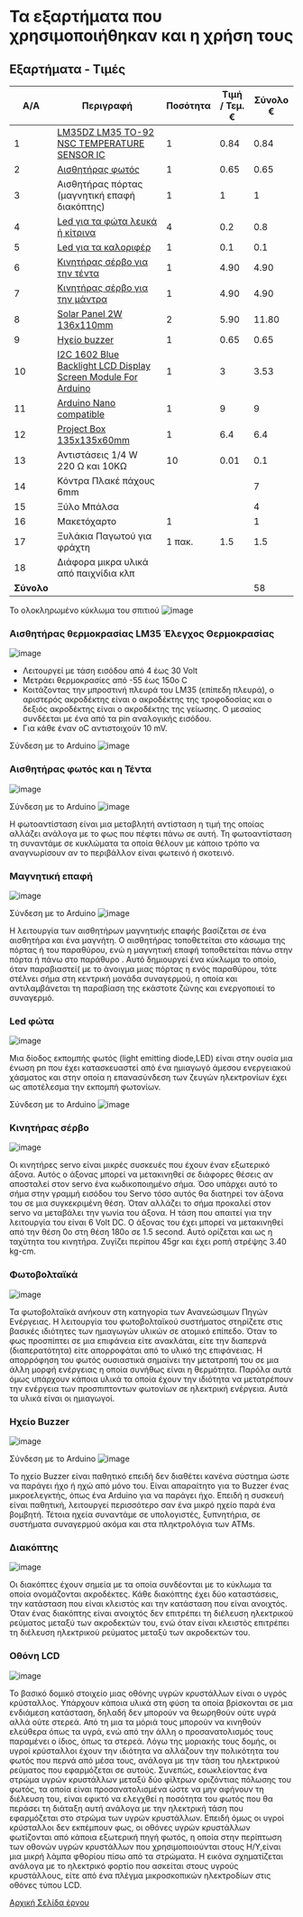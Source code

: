 # Τα εξαρτήματα που χρησιμοποιήθηκαν και η χρήση τους

## Εξαρτήματα - Τιμές
A/A   | Περιγραφή   | Ποσότητα  | Τιμή / Τεμ. € | Σύνολο €
------| ------------|-----------|---------------|----------
1 | [LM35DZ LM35 TO-92 NSC TEMPERATURE SENSOR IC](https://www.ebay.com/itm/1PCS-LM35DZ-LM35-TO-92-NSC-TEMPERATURE-SENSOR-IC-Inductor-NEW/232397948189?hash=item361bff451d:g:mXMAAOSw9~5ZXKYy&frcectupt=true) | 1 | 0.84 | 0.84
2 | [Αισθητήρας φωτός](https://www.ebay.com/itm/1-2-5-10-PCS-LM393-Optical-Photosensitive-Light-Sensor-Module-Arduino-Shield/302095762590?var=600908415798&hash=item46564f849e:m:mH6unlDwpaOI-wAI9798eVQ&frcectupt=true) | 1 | 0.65 | 0.65
3 | Αισθητήρας πόρτας (μαγνητική επαφή διακόπτης)| 1 | 1 | 1
4 | [Led για τα φώτα λευκά ή κίτρινα](https://grobotronics.com/led-diffused-5mm-white.html) | 4 | 0.2 | 0.8
5 | [Led για τα καλοριφέρ](https://grobotronics.com/led-diffused-5mm-elrd.html)  | 1 | 0.1 | 0.1
6 | [Κινητήρας σέρβο για την τέντα](https://grobotronics.com/servo-micro-1.5kg.cm-plastic-gears-feetech-fs90.html) | 1 | 4.90 | 4.90
7 | [Κινητήρας σέρβο για την μάντρα](https://grobotronics.com/servo-micro-1.5kg.cm-plastic-gears-feetech-fs90.html) | 1 | 4.90 | 4.90
8 | [Solar Panel 2W 136x110mm](https://grobotronics.com/solar-panel-2w-136x110mm.html)  | 2  |  5.90 |  11.80  |        
9 | [Ηχείο buzzer](https://grobotronics.com/buzzer-2-5v-30ma.html) | 1 | 0.65 | 0.65
10| [I2C 1602 Blue Backlight LCD Display Screen Module For Arduino](https://www.ebay.com/itm/IIC-I2C-1602-Blue-Backlight-LCD-Display-Module-For-Arduino/382822425595?epid=19030007170&hash=item5921fea3fb:g:YgYAAOSw619cflnM&frcectupt=true)  | 1  | 3 | 3.53
11| [Arduino Nano compatible](https://grobotronics.com/nano-ft232-atmega328p-compatible-for-arduino-nano.html) | 1  | 9  |  9
12  | [Project Box 135x135x60mm](https://grobotronics.com/project-box-135x135x60mm-grey.html)   | 1   | 6.4  |  6.4
13| Αντιστάσεις 1/4 W 220 Ω και 10ΚΩ  | 10  | 0.01  |  0.1
14| Κόντρα Πλακέ πάχους 6mm  |   |   | 7  
15| Ξύλο Μπάλσα  |   |   | 4
16| Μακετόχαρτο  | 1  |   | 1
17| Ξυλάκια Παγωτού για φράχτη | 1 πακ.  | 1.5  |  1.5
18| Διάφορα μικρα υλικά από παιχνίδια κλπ  |   |   |  
  | **Σύνολο**  | | | | 58


Το ολοκληρωμένο κύκλωμα του σπιτιού
![image](images/SmartHome.png)


### Αισθητήρας θερμοκρασίας LM35 Έλεγχος Θερμοκρασίας
![image](images/temperatureLM35.png)

- Λειτουργεί με τάση εισόδου από 4 έως 30 Volt
- Μετράει θερμοκρασίες από -55 έως 150ο C
- Κοιτάζοντας την μπροστινή πλευρά του LM35 (επίπεδη πλευρά), ο αριστερός ακροδέκτης είναι ο ακροδέκτης της τροφοδοσίας και ο δεξιός ακροδέκτης είναι ο ακροδέκτης της γείωσης. Ο μεσαίος συνδέεται με  ένα από τα pin αναλογικής εισόδου.
- Για κάθε έναν oC αντιστοιχούν 10 mV.

Σύνδεση με το Arduino
![image](images/Heat.png)

### Αισθητήρας φωτός και η Τέντα
![image](images/LightSensor.jpg)

Σύνδεση με το Arduino
![image](images/Tenta.png)

Η φωτοαντίσταση είναι μια μεταβλητή αντίσταση η τιμή της οποίας αλλάζει ανάλογα με το φως που πέφτει πάνω σε αυτή. Τη φωτοαντίσταση τη συναντάμε σε κυκλώματα τα οποία θέλουν με κάποιο τρόπο να αναγνωρίσουν αν το περιβάλλον είναι φωτεινό ή σκοτεινό.

### Mαγνητική επαφή
![image](images/doorsensor.png)

Σύνδεση με το Arduino
![image](images/Alarm.png)

Η λειτουργία των αισθητήρων μαγνητικής επαφής βασίζεται σε ένα αισθητήρα και ένα μαγνήτη. Ο αισθητήρας τοποθετείται στο κάσωµα της πόρτας ή του παραθύρου, ενώ η μαγνητική επαφή τοποθετείται πάνω στην πόρτα ή πάνω στο παράθυρο . Αυτό δημιουργεί ένα κύκλωμα το οποίο, όταν παραβιαστεί( με το άνοιγμα μιας πόρτας η ενός παραθύρου, τότε στέλνει σήμα στη κεντρική μονάδα συναγερμού, η οποία και αντιλαμβάνεται τη παραβίαση της εκάστοτε ζώνης και ενεργοποιεί το συναγερμό.

### Led φώτα
![image](images/led.png)

Μια δίοδος εκπομπής φωτός (light emitting diode,LED) είναι στην ουσία μια ένωση pn που έχει κατασκευαστεί από ένα ημιαγωγό άμεσου ενεργειακού χάσματος και στην οποία η επανασύνδεση των ζευγών ηλεκτρονίων έχει ως αποτέλεσμα την εκπομπή φωτονίων.

Σύνδεση με το Arduino
![image](images/lights.png)

### Κινητήρας σέρβο
![image](images/servo.jpg)

Οι κινητήρες servo είναι μικρές συσκευές που έχουν έναν εξωτερικό άξονα. Αυτός ο άξονας μπορεί να μετακινηθεί σε διάφορες θέσεις αν αποσταλεί στον servo ένα κωδικοποιημένο σήμα. Όσο υπάρχει αυτό το σήμα στην γραμμή εισόδου του Servo τόσο αυτός θα διατηρεί τον άξονα του σε μια συγκεκριμένη θέση. Όταν αλλάζει το σήμα προκαλεί στον servο να μεταβάλει την γωνία του άξονα. Η τάση που απαιτεί για την λειτουργία του είναι 6 Volt DC. Ο άξονας του έχει μπορεί να μετακινηθεί από την θέση 0ο στη θέση 180ο σε 1.5 second. Αυτό ορίζεται και ως η ταχύτητα του κινητήρα. Ζυγίζει περίπου 45gr και έχει ροπή στρέψης 3.40 kg-cm.

### Φωτοβολταϊκά
![image](images/Solarpanel.png)

Τα φωτοβολταϊκά ανήκουν στη κατηγορία των Ανανεώσιμων Πηγών Ενέργειας. Η λειτουργία του φωτοβολταϊκού συστήματος στηρίζετε στις βασικές ιδιότητες των ημιαγωγών υλικών σε ατομικό επίπεδο. Όταν το φως προσπίπτει σε μια επιφάνεια είτε ανακλάται, είτε την διαπερνά (διαπερατότητα) είτε απορροφάται από το υλικό της επιφάνειας. Η απορρόφηση του φωτός ουσιαστικά σημαίνει την μετατροπή του σε μια άλλη μορφή ενέργειας η οποία συνήθως είναι η θερμότητα.
Παρόλα αυτά όμως υπάρχουν κάποια υλικά τα οποία έχουν την ιδιότητα να μετατρέπουν την ενέργεια των προσπιπτοντων φωτονίων σε ηλεκτρική ενέργεια. Αυτά τα υλικά είναι οι ημιαγωγοί.

### Ηχείο Buzzer
![image](images/buzzerspeaker.png)

Σύνδεση με το Arduino
![image](images/buzzer.png)

Το ηχείο Buzzer είναι παθητικό επειδή δεν διαθέτει κανένα σύστημα ώστε να παράγει ήχο ή ηχώ από μόνο του. Είναι απαραίτητο για το Buzzer ένας μικροελεγκτής, όπως ένα Arduino για να παράγει ήχο. Επειδή η συσκευή είναι παθητική, λειτουργεί περισσότερο σαν ένα μικρό ηχείο παρά ένα βομβητή.  Τέτοια ηχεία συναντάμε σε υπολογιστές, ξυπνητήρια, σε συστήματα συναγερμού ακόμα και στα πληκτρολόγια των ATMs.

### Διακόπτης
![image](images/button.png)

Οι διακόπτες έχουν σημεία με τα οποία συνδέονται με το κύκλωμα τα οποία ονομάζονται ακροδέκτες. Κάθε διακόπτης έχει δύο καταστάσεις, την κατάσταση που είναι κλειστός και την κατάσταση που είναι ανοιχτός. Όταν ένας διακόπτης είναι ανοιχτός δεν επιτρέπει τη διέλευση ηλεκτρικού ρεύματος μεταξύ των ακροδεκτών του, ενώ όταν είναι κλειστός επιτρέπει τη διέλευση ηλεκτρικού ρεύματος μεταξύ των ακροδεκτών του.

### Οθόνη LCD
![image](LCD.png)

 Το βασικό δομικό στοιχείο μιας οθόνης υγρών κρυστάλλων είναι ο υγρός κρύσταλλος. Υπάρχουν κάποια υλικά στη φύση τα οποία βρίσκονται σε μια ενδιάμεση κατάσταση, δηλαδή δεν μπορούν να θεωρηθούν ούτε υγρά αλλά ούτε στερεά. Από τη μια τα μόριά τους μπορούν να κινηθούν ελεύθερα όπως τα υγρά, ενώ από την άλλη ο προσανατολισμός τους παραμένει ο ίδιος, όπως τα στερεά. Λόγω της μοριακής τους δομής, οι υγροί κρύσταλλοι έχουν την ιδιότητα να αλλάζουν την πολικότητα του φωτός που περνά από μέσα τους, ανάλογα με την τάση του ηλεκτρικού ρεύματος που εφαρμόζεται σε αυτούς. Συνεπώς, εσωκλείοντας ένα στρώμα υγρών κρυστάλλων μεταξύ δύο φίλτρων οριζόντιας πόλωσης του φωτός, τα οποία είναι προσανατολισμένα ώστε να μην αφήνουν τη διέλευση του, είναι εφικτό να ελεγχθεί η ποσότητα του φωτός που θα περάσει τη διάταξη αυτή ανάλογα με την ηλεκτρική τάση που εφαρμόζεται στο στρώμα των υγρών κρυστάλλων. Επειδή όμως οι υγροί κρύσταλλοι δεν εκπέμπουν φως, οι οθόνες υγρών κρυστάλλων φωτίζονται από κάποια εξωτερική πηγή φωτός, η οποία στην περίπτωση των οθονών υγρών κρυστάλλων που χρησιμοποιούνται στους Η/Υ,είναι μια μικρή λάμπα φθορίου πίσω από τα στρώματα. Η εικόνα σχηματίζεται ανάλογα με το ηλεκτρικό φορτίο που ασκείται στους υγρούς κρυστάλλους, είτε από ένα πλέγμα μικροσκοπικών ηλεκτροδίων στις οθόνες τύπου LCD.



[Αρχική Σελίδα έργου](https://github.com/legeonaf/robotics.ellak)
